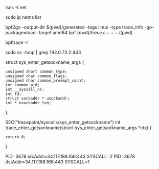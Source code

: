 lsns -t net


sudo ip netns list


bpf2go -output-dir $(pwd)/generated -tags linux -type trace_info -go-package=load -target amd64 bpf $(pwd)/trace.c -- -I$(pwd)

bpftrace -l

sudo ss -tunp | grep 192.0.73.2:443


struct sys_enter_getsockname_args {

    unsigned short common_type;      
    unsigned char common_flags;    
    unsigned char common_preempt_count;  
    int common_pid;  
    int __syscall_nr;
    int fd;  
    struct sockaddr * usockaddr;     
    int * usockaddr_len;    
    

};

SEC("tracepoint/syscalls/sys_enter_getsockname")
int trace_enter_getsockname(struct sys_enter_getsockname_args *ctx) {

    


    return 0;
}


PID=3678 srcAddr=34.117.188.166:443  SYSCALL=2
PID=3678 dstAddr=34.117.188.166:443  SYSCALL=1









